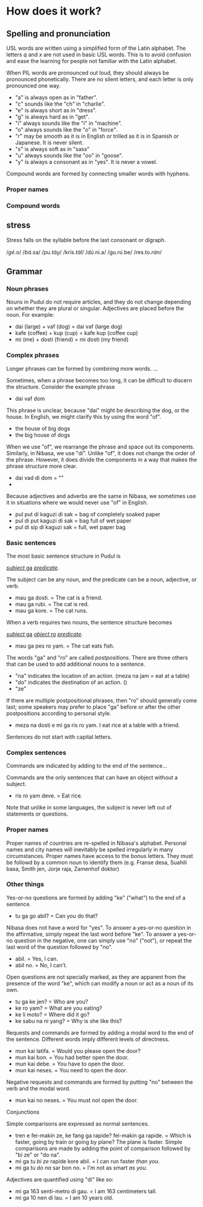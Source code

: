 # How does it work?

## Spelling and pronunciation

USL words are written using a simplified form of the Latin alphabet.
The letters *q* and *x* are not used in basic USL words.
This is to avoid confusion and ease the learning for people not familiar with the Latin alphabet.

When PIL words are pronounced out loud, they should always be pronounced phonetically.
There are no silent letters, and each letter is only pronounced one way.

- "a" is always open as in "father".
- "c" sounds like the "ch" in "charlie".
- "e" is always short as in "dress".
- "g" is always hard as in "get".
- "i" always sounds like the "i" in "machine".
- "o" always sounds like the "o" in "force".
- "r" may be smooth as it is in English or trilled as it is in Spanish or Japanese. It is never silent.
- "s" is always soft as in "sass"
- "u" always sounds like the "oo" in "goose".
- "y" is always a consonant as in "yes". It is never a vowel.

Compound words are formed by connecting smaller words with hyphens.

### Proper names

### Compound words

## stress

Stress falls on the syllable before the last consonant or digraph.

/*gé*.o/
/*bá*.sa/
/pu.*táu̯*/
/kris.*tál*/
/*dú*.ni.a/
/gu.*rú*.be/
/res.to.*rán*/

## Grammar

### Noun phrases

Nouns in Pudul do not require articles, and they do not change depending on whether they are plural or singular.
Adjectives are placed before the noun.
For example:
- dai (large) + vaf (dog) = dai vaf (large dog)
- kafe (coffee) + kup (cup) = kafe kup (coffee cup)
- mi (me) + dosti (friend) = mi dosti (my friend)

### Complex phrases

Longer phrases can be formed by combining more words.
...

Sometimes, when a phrase becomes too long, it can be difficult to discern the structure.
Consider the example phrase
- dai vaf dom

This phrase is unclear, because "dai" might be describing the dog, or the house.
In English, we might clarify this by using the word "of".
- the house of big dogs
- the big house of dogs

When we use "of", we rearrange the phrase and space out its components.
Similarly, in Nibasa, we use "di".
Unlike "of", it does not change the order of the phrase.
However, it does divide the components in a way that makes the phrase structure more clear.

- dai vad di dom = ""
-

Because adjectives and adverbs are the same in Nibasa, we sometimes use it in situations where we would never use "of" in English.
- pul put di kaguzi di sak = bag of completely soaked paper
- pul di put kaguzi di sak = bag full of wet paper
- pul di sip di kaguzi sak = full, wet paper bag

### Basic sentences

The most basic sentence structure in Pudul is

<u>*subject* ga</u> <u>*predicate*</u>.

The subject can be any noun, and the predicate can be a noun, adjective, or verb.

- mau ga dosti. = The cat is a friend.
- mau ga rubi. = The cat is red.
- mau ga kore. = The cat runs.

When a verb requires two nouns, the sentence structure becomes

<u>*subject* ga</u> <u>*object* ro</u> <u>*predicate*</u>.

- mau ga pes ro yam. = The cat eats fish.

The words "ga" and "ro" are called *postpositions*.
There are three others that can be used to add additional nouns to a sentence.

- "na" indicates the location of an action. (meza na jam = eat at a table)
- "do" indicates the destination of an action. ()
- "ze"

If there are multiple postpositional phrases, then "ro" should generally come last;
some speakers may prefer to place "ga" before or after the other postpositions according to personal style.
- meza na dosti e mi ga ris ro yam. I eat rice at a table with a friend.

Sentences do not start with capital letters.

### Complex sentences

Commands are indicated by adding to the end of the sentence...

Commands are the only sentences that can have an object without a subject.
- ris ro yam deve. = Eat rice.

Note that unlike in some languages, the subject is never left out of statements or questions.

### Proper names

Proper names of countries are re-spelled in Nibasa's alphabet.
Personal names and city names will inevitably be spelled irregularly in many circumstances.
Proper names have access to the bonus letters.
They must be followd by a common noun to identify them (e.g. Franse desa, Suahili basa, Smith jen, Jorje raja, Zamenhof doktor)

### Other things

Yes-or-no questions are formed by adding "ke" ("what") to the end of a sentence.
- tu ga go abil? = Can you do that?

Nibasa does not have a word for "yes".
To answer a yes-or-no question in the affirmative, simply repeat the last word before "ke".
To answer a yes-or-no question in the negative, one can simply use "no" ("not"),
or repeat the last word of the question followed by "no".
- abil. = Yes, I can.
- abil no. = No, I can't.

Open questions are not specially marked, as they are apparent from the presence of the word "ke",
which can modify a noun or act as a noun of its own.
- tu ga ke jen? = Who are you?
- ke ro yam? = What are you eating?
- ke li moto? = Where did it go?
- ke sabu na ni yang? = Why is she like this?

Requests and commands are formed by adding a modal word to the end of the sentence.
Different words imply different levels of directness.
- mun kai latifa. = Would you please open the door?
- mun kai bon. = You had better open the door.
- mun kai debe. = You have to open the door.
- mun kai neses. = You need to open the door.

Negative requests and commands are formed by putting "no" between the verb and the modal word.
- mun kai no neses. = You must not open the door.

Conjunctions

Simple comparisons are expressed as normal sentences.
- tren e fei-makin ze, ke fang ga rapide? fei-makin ga rapide. = Which is faster, going by train or going by plane? The plane is faster.
Simple comparisons are made by adding the point of comparison followed by "bi ze" or "do na".
- mi ga *tu bi ze* rapide kore abil. = I can run faster *than you*.
- mi ga *tu do na* sar bon no. = I'm not as smart *as you*.

Adjectives are quantified using "di" like so:
- mi ga 163 senti-metro di gau. = I am 163 centimeters tall.
- mi ga 10 nen di lau. = I am 10 years old.
